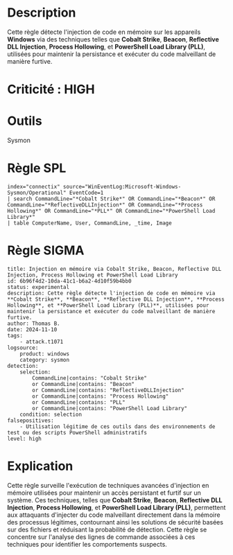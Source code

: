 # Description

Cette règle détecte l'injection de code en mémoire sur les appareils **Windows** via des techniques telles que **Cobalt Strike**, **Beacon**, **Reflective DLL Injection**, **Process Hollowing**, et **PowerShell Load Library (PLL)**, utilisées pour maintenir la persistance et exécuter du code malveillant de manière furtive.

# Criticité : **HIGH**

# Outils

Sysmon

# Règle SPL

```
index="connectix" source="WinEventLog:Microsoft-Windows-Sysmon/Operational" EventCode=1
| search CommandLine="*Cobalt Strike*" OR CommandLine="*Beacon*" OR CommandLine="*ReflectiveDLLInjection*" OR CommandLine="*Process Hollowing*" OR CommandLine="*PLL*" OR CommandLine="*PowerShell Load Library*"
| table ComputerName, User, CommandLine, _time, Image
```

# Règle SIGMA

```
title: Injection en mémoire via Cobalt Strike, Beacon, Reflective DLL Injection, Process Hollowing et PowerShell Load Library
id: 6b96f4d2-10da-41c1-b6a2-4d10f59b4bb0
status: experimental
description: Cette règle détecte l'injection de code en mémoire via **Cobalt Strike**, **Beacon**, **Reflective DLL Injection**, **Process Hollowing**, et **PowerShell Load Library (PLL)**, utilisées pour maintenir la persistance et exécuter du code malveillant de manière furtive.
author: Thomas B.
date: 2024-11-10
tags:
    - attack.t1071
logsource:
    product: windows
    category: sysmon
detection:
    selection:
        CommandLine|contains: "Cobalt Strike"
        or CommandLine|contains: "Beacon"
        or CommandLine|contains: "ReflectiveDLLInjection"
        or CommandLine|contains: "Process Hollowing"
        or CommandLine|contains: "PLL"
        or CommandLine|contains: "PowerShell Load Library"
    condition: selection
falsepositives:
    - Utilisation légitime de ces outils dans des environnements de test ou des scripts PowerShell administratifs
level: high
```

# Explication

Cette règle surveille l'exécution de techniques avancées d'injection en mémoire utilisées pour maintenir un accès persistant et furtif sur un système. Ces techniques, telles que **Cobalt Strike**, **Beacon**, **Reflective DLL Injection**, **Process Hollowing**, et **PowerShell Load Library (PLL)**, permettent aux attaquants d'injecter du code malveillant directement dans la mémoire des processus légitimes, contournant ainsi les solutions de sécurité basées sur des fichiers et réduisant la probabilité de détection. Cette règle se concentre sur l'analyse des lignes de commande associées à ces techniques pour identifier les comportements suspects.